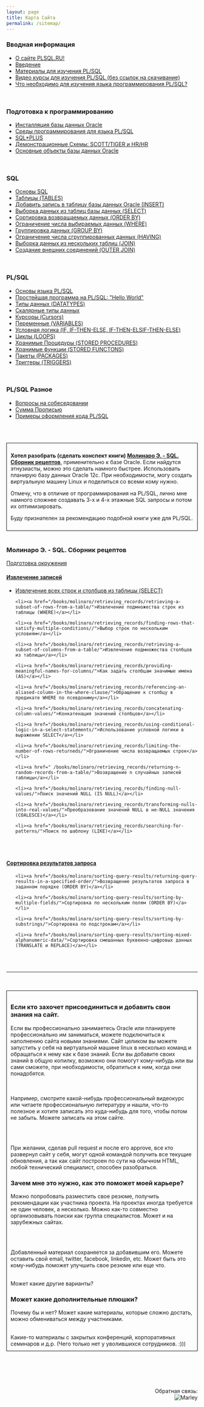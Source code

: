 ```yaml
---
layout: page
title: Карта Сайта
permalink: /sitemap/
---
```




<h3>Вводная информация</h3>

<ul>
    <li><a href="/docs/beginning/greetings/">О сайте PLSQL.RU!</a></li>
    <li><a href="/docs/beginning/intro/">Введение</a></li>
    <li><a href="/docs/beginning/library/">Материалы для изучения PL/SQL</a></li>
    <li><a href="/docs/beginning/video-courses/">Видео курсы для изучения PL/SQL (без ссылок на скачивание)</a></li>
    <li><a href="/docs/beginning/what_needs_to_study_plsql/">Что необходимо для изучения языка программирования PL/SQL?</a></li>


</ul>



<br/>
<h3>Подготовка к программированию</h3>

<ul>
    <li><a href="/docs/prepare-to-development/oracle_database_installation/">Инсталляция базы данных Oracle</a></li>
    <li><a href="/docs/prepare-to-development/ide_for_plsql_development/">Среды программирования для языка PL/SQL</a></li>
    <li><a href="/docs/prepare-to-development/sqlplus/">SQL*PLUS</a> </li>
    <li><a href="/docs/prepare-to-development/oracle-sample-schemas/">Демонстрационные Схемы: SCOTT/TIGER и HR/HR</a></li>
    <li><a href="/docs/prepare-to-development/database-objects/">Основные объекты базы данных Oracle</a></li>
</ul>



<br/>
<h3>SQL</h3>


<ul>
    <li><a href="/docs/sql/oracle_sql_basics/">Основы SQL</a></li>
    <li><a href="/docs/sql/create_table/">Таблицы (TABLES)</a></li>
    <li><a href="/docs/sql/insert-records-into-table/">Добавить запись в таблицу базы данных Oracle (INSERT)</a></li>
    <li><a href="/docs/sql/select/">Выборка данных из таблиц базы данных (SELECT)</a></li>
    <li><a href="/docs/sql/order-by/">Cортировка возвращаемых данных (ORDER BY)</a></li>
    <li><a href="/docs/sql/where/">Ограничение числа выбираемых данных (WHERE)</a></li>
    <li><a href="/docs/sql/group_by/">Группировка данных (GROUP BY)</a></li>
    <li><a href="/docs/sql/having/">Ограничение числа сгруппированных данных (HAVING)</a></li>
    <li><a href="/docs/sql/join/">Выборка данных из нескольких таблиц (JOIN)</a></li>
    <li><a href="/docs/sql/outer_join/">Создание внешних соединений (OUTER JOIN)</a></li>
</ul>





<br/>
<h3>PL/SQL</h3>


<ul>
    <li><a href="/docs/plsql/plsql_basics/">Основы языка PL/SQL</a></li>
    <li><a href="/docs/plsql/hello-world-plsql/">Простейшая программа на PL/SQL: &quot;Hello World&quot;</a></li>
    <li><a href="/docs/plsql/datatypes/">Типы данных (DATATYPES)</a></li>
    <li><a href="/docs/plsql/scalar/">Скалярные типы данных</a></li>
    <li><a href="/docs/plsql/cursors/">Курсоры (Cursors)</a></li>
    <li><a href="/docs/plsql/variables/">Переменные (VARIABLES)</a></li>
    <li><a href="/docs/plsql/if-then-else/">Условная логика (IF, IF-THEN-ELSE, IF-THEN-ELSIF-THEN-ELSE)</a></li>
    <li><a href="/docs/plsql/loops/">Циклы (LOOPS)</a></li>
    <li><a href="/docs/plsql/stored-procedures/">Хранимые Процедуры (STORED PROCEDURES)</a></li>
    <li><a href="/docs/plsql/stored-functions/">Хранимые функции (STORED FUNCTONS)</a></li>
    <li><a href="/docs/plsql/packages/">Пакеты (PACKAGES)</a></li>
    <li><a href="/docs/plsql/triggers">Триггеры (TRIGGERS)</a></li>
</ul>




<br/>
<h3>PL/SQL Разное</h3>

<ul>
    <li><a href="/docs/other/interview_questions/">Вопросы на собеседовании</a></li>
    <li><a href="/docs/other/summa_propis/">Сумма Прописью</a></li>
    <li><a href="/docs/other/code-formatting/">Примеры оформления кода PL/SQL</a></li>
</ul>



<br/><br/>

<div style="padding:10px; border:thin solid black;">

<strong color="red">Хотел разобрать (сделать конспект книги)  <a href="http://padaread.com/?book=16696&pg=1">Молинаро Э. - SQL. Сборник рецептов</a></strong>, применительно к базе Oracle. Если найдутся этнузиасты, можно это сделать намного быстрее. Использовать планирую базу данных Oracle 12c. При необходимости, могу создать виртуальную машину Linux и поделиться со всеми кому нужно.


Отмечу, что в отличие от программирования на PL/SQL, лично мне намного сложнее создавать 3-х и 4-х этажные SQL запросы и потом их оптимизировать.


Буду признателен за рекомендацию подобной книги уже для PL/SQL.

</div>

<br/>
<h3>Молинаро Э. - SQL. Сборник рецептов</h3>



<a href="/books/molinaro/prepare-environment/">Подготовка окружения</a>




<h4><a href="/books/molinaro/retrieving_records/">Извлечение записей</a></h4>

<ul>
    <li><a href="/books/molinaro/retrieving_records/retrieving-all-rows-and-columns-from-a-table/">Извлечение всех строк и столбцов из таблицы (SELECT)</a></li>

    <li><a href="/books/molinaro/retrieving_records/retrieving-a-subset-of-rows-from-a-table/">Извлечение подмножества строк из таблицы (WHERE)</a></li>

    <li><a href="/books/molinaro/retrieving_records/finding-rows-that-satisfy-multiple-conditions//">Выбор строк по нескольким условиям</a></li>

    <li><a href="/books/molinaro/retrieving_records/retrieving-a-subset-of-columns-from-a-table/">Извлечение подмножества столбцов из таблицы</a></li>

    <li><a href="/books/molinaro/retrieving_records/providing-meaningful-names-for-columns/">Как задать столбцам значимые имена (AS)</a></li>

    <li><a href="/books/molinaro/retrieving_records/referencing-an-aliased-column-in-the-where-clause/">Обращение к столбцу в предикате WHERE по псевдониму</a></li>

    <li><a href="/books/molinaro/retrieving_records/concatenating-column-values/">Конкатенация значений столбцов</a></li>

    <li><a href="/books/molinaro/retrieving_records/using-conditional-logic-in-a-select-statements/">Использование условной логики в выражении SELECT</a></li>

    <li><a href="/books/molinaro/retrieving_records/limiting-the-number-of-rows-returneds/">Ограничение числа возвращаемых строк</a></li>

    <li><a href=" /books/molinaro/retrieving_records/returning-n-random-records-from-a-table/">Возвращение n случайных записей таблицы</a></li>

    <li><a href="/books/molinaro/retrieving_records/finding-null-values/">Поиск значений NULL (IS NULL)</a></li>

    <li><a href="/books/molinaro/retrieving_records/transforming-nulls-into-real-values/">Преобразование значений NULL в не-NULL значения (COALESCE)</a></li>

    <li><a href="/books/molinaro/retrieving_records/searching-for-patterns/">Поиск по шаблону (LIKE)</a></li>
</ul>


<br/><br/>
<h4><a href="/books/molinaro/sorting-query-results/">Сортировка результатов запроса</a></h4>

<ul>

    <li><a href="/books/molinaro/sorting-query-results/returning-query-results-in-a-specified-order/">Возвращение результатов запроса в заданном порядке (ORDER BY)</a></li>

    <li><a href="/books/molinaro/sorting-query-results/sorting-by-multiple-fields/">Сортировка по нескольким полям (ORDER BY)</a></li>

    <li><a href="/books/molinaro/sorting-query-results/sorting-by-substrings/">Сортировка по подстрокам</a></li>

    <li><a href="/books/molinaro/sorting-query-results/sorting-mixed-alphanumeric-data/">Сортировка смешанных буквенно-цифровых данных (TRANSLATE и REPLACE)</a></li>

</ul>


<br/><br/>
<hr/>
<br/><br/>


<div style="padding:10px; border:thin solid black;">

  <h3>Если кто захочет присоединиться и добавить свои знания на сайт.</h3>

Если вы профессионально занимаетесь Oracle или планируете профессионально им заниматься, можете подключиться к наполнению сайта новыми знаниями.
Сайт целиком вы можете запустить у себя на виртуальной машине linux в несколько команд и обращаться к нему как к базе знаний.
Если вы добавите своих знаний в общую копилку, возможно они помогут кому-нибудь или вы сами сможете, при необходимости, обратиться к ним, когда они понадобятся.

<br/><br/>
Например, смотрите какой-нибудь профессиональный видеокурс или читаете профессиональную литературу и нашли, что-то полезное и хотите записать это куда-нибудь для того, чтобы потом не забыть. Можете записать на этом сайте.

<br/><br/>

При желании, сделав pull request и после его approve, все кто развернул сайт у себя,
могут одной командой получить все текущие обновления, а так как сайт построен по сути
на обычном HTML, любой технический специалист, способен разобраться.


<h3>Зачем мне это нужно, как это поможет моей карьере?</h3>

Можно попробовать разместить свое резюме, получить рекомендации как участника проекта.
На проектах иногда требуется не один человек, а несколько. Можно как-то совместно организовывать поиски как группа специалистов. Может и на зарубежных сайтах.

<br/><br/>

Добавленный материал сохраняется за добавившим его. Можете оставить свой email, twitter, facebook, linkedin, etc. Может быть это кому-нибудь поможет улучшить свое резюме или еще что.
<br/><br/>

Может какие другие варианты?

<h3>Может какие дополнительные плюшки?</h3>

Почему бы и нет? Может какие материалы, которые сложно достать, можно обмениваться между участниками.

<br/>
Какие-то материалы с закрытых конференций, корпоративных семинаров и д.р. (Чего только нет у уволившихся сотрудников. :)))


</div>

<br/><br/>
<br/><br/>

<div align="right">
	Обратная связь:  <br/><img src="http://img.fotografii.org/a3333333mail.gif" alt="Marley" border="0" />
</div>
